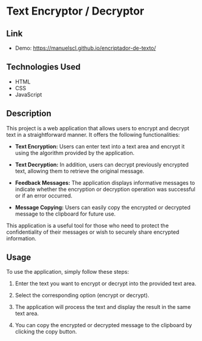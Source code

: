 # Text Encryptor / Decryptor

## Link

- Demo: https://manuelscl.github.io/encriptador-de-texto/

## Technologies Used

- HTML
- CSS
- JavaScript

## Description

This project is a web application that allows users to encrypt and decrypt text in a straightforward manner. It offers the following functionalities:

- **Text Encryption:** Users can enter text into a text area and encrypt it using the algorithm provided by the application.

- **Text Decryption:** In addition, users can decrypt previously encrypted text, allowing them to retrieve the original message.

- **Feedback Messages:** The application displays informative messages to indicate whether the encryption or decryption operation was successful or if an error occurred.

- **Message Copying:** Users can easily copy the encrypted or decrypted message to the clipboard for future use.

This application is a useful tool for those who need to protect the confidentiality of their messages or wish to securely share encrypted information.

## Usage

To use the application, simply follow these steps:

1. Enter the text you want to encrypt or decrypt into the provided text area.

2. Select the corresponding option (encrypt or decrypt).

3. The application will process the text and display the result in the same text area.

4. You can copy the encrypted or decrypted message to the clipboard by clicking the copy button.